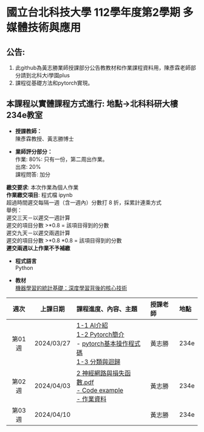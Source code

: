 # 國立台北科技大學 112學年度第2學期 多媒體技術與應用
## 公告:<br>  
1. 此github為黃志勝業師授課部分公告教教材和作業課程資料用，陳彥霖老師部分請到北科大i學園plus<br>  
2. 課程從基礎方法和pytorch實現。<br>

## 本課程以實體課程方式進行: 地點→北科科研大樓 234e教室

* **授課教師：** <br>
陳彥霖教授、黃志勝博士 <br>

* **業師評分部分：** <br>
作業: 80%: 只有一份，第二周出作業。 <br>
出席: 20% <br>
課程問答: 加分<br>

**繳交要求**: 本次作業為個人作業<br>
**作業繳交項目**: 程式檔 ipynb <br>
超過時間遲交每隔一週（含一週內）分數打 8 折，採累計連乘方式  <br>
舉例：<br>
遲交三天－以遲交一週計算<br>
遲交的項目分數 >*0.8 = 該項目得到的分數<br>
遲交九天－以遲交兩週計算<br>
遲交的項目分數 >*0.8 *0.8 = 該項目得到的分數<br>
**遲交兩週以上作業不予補繳**

* **程式語言** <br>
Python

* **教材** <br>
[機器學習的統計基礎：深度學習背後的核心技術](https://www.flag.com.tw/books/product/F1319)



 |週次|上課日期|課程進度、內容、主題|授課老師| 地點 |
 |:---:|:---:|:---|:---|:---|
 |第01週|2024/03/27 | [1-1 AI介紹](https://github.com/TommyHuang821/NTUT_Course/blob/main/NTUT_112-2_MTA/ppt/1-1%20AI%E4%BB%8B%E7%B4%B9.pdf) <br> [1-2 Pytorch簡介](https://github.com/TommyHuang821/NTUT_Course/blob/main/NTUT_112-2_MTA/ppt/1-2%20Pytorch.pdf)<br>  - [pytorch基本操作程式碼](https://github.com/TommyHuang821/NTUT_Course/blob/main/NTUT_112-2_MTA/code/1-2%20Pytorch.ipynb) <br> [1-3 分類與迴歸](https://github.com/TommyHuang821/NTUT_Course/blob/main/NTUT_112-2_MTA/ppt/1-3%E5%88%86%E9%A1%9E%E8%88%87%E8%BF%B4%E6%AD%B8.pdf)| 黃志勝 |234e|
 |第02週|2024/04/03 |[2 神經網路與損失函數.pdf](https://github.com/TommyHuang821/NTUT_Course/blob/main/NTUT_112-2_MTA/ppt/2%20%E7%A5%9E%E7%B6%93%E7%B6%B2%E8%B7%AF%E8%88%87%E6%90%8D%E5%A4%B1%E5%87%BD%E6%95%B8.pdf)<br> [- Code example](https://github.com/TommyHuang821/NTUT_Course/tree/main/NTUT_112-2_MTA/code/week2) <br> [- 作業資料](https://github.com/TommyHuang821/NTUT_Course/tree/main/NTUT_112-2_MTA/HomeWork)| 黃志勝 | 234e|
 |第03週|2024/04/10 |  | 黃志勝 |  234e|



